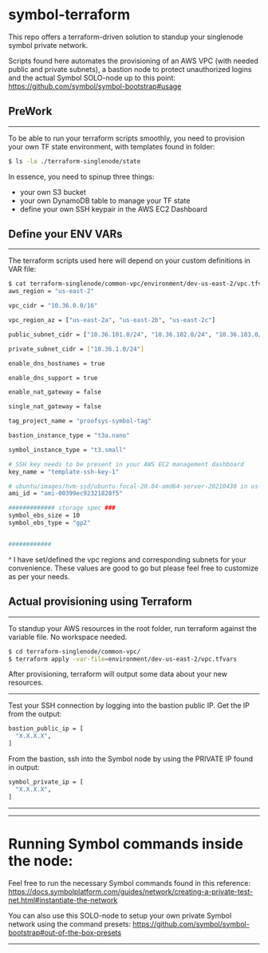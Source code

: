 
# symbol-terraform

This repo offers a terraform-driven solution to standup your singlenode symbol private network.

Scripts found here automates the provisioning of an AWS VPC (with needed public and private subnets), a bastion node to protect unauthorized logins and the actual Symbol SOLO-node up to this point:
https://github.com/symbol/symbol-bootstrap#usage





## PreWork
---
To be able to run your terraform scripts smoothly, you need to provision your own TF state environment, with templates found in folder:
```bash
$ ls -la ./terraform-singlenode/state
```

In essence, you need to spinup three things:
- your own S3 bucket 
- your own DynamoDB table to manage your TF state
- define your own SSH keypair in the AWS EC2 Dashboard



## Define your ENV VARs
---
The terraform scripts used here will depend on your custom definitions in VAR file:
```bash
$ cat terraform-singlenode/common-vpc/environment/dev-us-east-2/vpc.tfvars 
aws_region = "us-east-2"

vpc_cidr = "10.36.0.0/16"

vpc_region_az = ["us-east-2a", "us-east-2b", "us-east-2c"]

public_subnet_cidr = ["10.36.101.0/24", "10.36.102.0/24", "10.36.103.0/24"]

private_subnet_cidr = ["10.36.1.0/24"]

enable_dns_hostnames = true

enable_dns_support = true

enable_nat_gateway = false

single_nat_gateway = false

tag_project_name = "proofsys-symbol-tag"

bastion_instance_type = "t3a.nano"

symbol_instance_type = "t3.small"

# SSH key needs to be present in your AWS EC2 management dashboard 
key_name = "template-ssh-key-1"

# ubuntu/images/hvm-ssd/ubuntu-focal-20.04-amd64-server-20210430 in us-east-2 ##
ami_id = "ami-00399ec92321828f5"

############# storage spec ###
symbol_ebs_size = 10
symbol_ebs_type = "gp2"


############

```



^ I have set/defined the vpc regions and corresponding subnets for your convenience.  These values are good to go but please feel free to customize as per your needs. 





## Actual provisioning using Terraform
---

To standup your AWS resources in the root folder, run terraform against the variable file.  No workspace needed.
```bash
$ cd terraform-singlenode/common-vpc/
$ terraform apply -var-file=environment/dev-us-east-2/vpc.tfvars 
```
After provisioning, terraform will output some data about your new resources.

---
Test your SSH connection by logging into the bastion public IP.  Get the IP from the output:
```bash
bastion_public_ip = [
  "X.X.X.X",
]
```


From the bastion, ssh into the Symbol node by using the PRIVATE IP found in output:
```bash
symbol_private_ip = [
  "X.X.X.X",
]
```

---
---



# Running Symbol commands inside the node:


Feel free to run the necessary Symbol commands found in this reference:
https://docs.symbolplatform.com/guides/network/creating-a-private-test-net.html#instantiate-the-network


You can also use this SOLO-node to setup your own private Symbol network using the command presets:
https://github.com/symbol/symbol-bootstrap#out-of-the-box-presets



---
